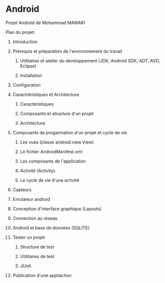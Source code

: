 # Android
Projet Android de Mohammad MAWAKI

Plan du projet:

1. Introduction

2. Prérequis et préparation de l'environnement du travail

	1. Utilitaires et atelier du developpement (JDK, Android SDK, ADT, AVD, Eclipse)

	2. Installation

3. Configuration

4. Caractréristiques et Architecture
	
	1. Caractéristiques
	
	2. Composants et structure d'un projet

	3. Architecture

3. Composants de progarmation d'un projet et cycle de vie

	1. Les vues (classe android.view.View)

	2. Le fichier AndroidManifest.xml

	3. Les composants de l'application

	4. Activité (Activity).
	
	5. Le cycle de vie d'une activité 

5. Capteurs

6. Emulateur android

7. Conception d'interface graphique (Layouts)

8. Connection au réseau

9. Android et base de données (SQLITE)

10. Tester un projet

	1. Structure de test

	2. Utilitaires de test

	3. JUnit 

11. Publication d'une appliaction
